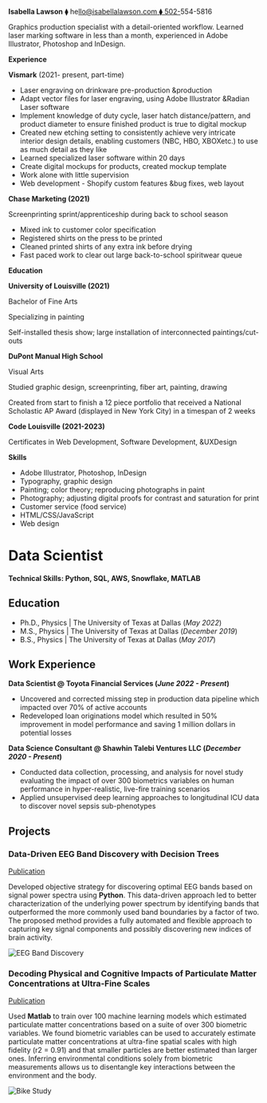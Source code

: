 **Isabella Lawson** ⧫ he[llo@isabellalawson.com ⧫ 502-](mailto:hello@isabellalawson.com)554-5816

Graphics production specialist with a detail-oriented workflow. Learned laser marking software in less than a month, experienced in Adobe Illustrator, Photoshop and InDesign.

**Experience**

**Vismark** (2021- present, part-time)

- Laser engraving on drinkware pre-production &production
- Adapt vector files for laser engraving, using Adobe Illustrator &Radian Laser software
- Implement knowledge of duty cycle, laser hatch distance/pattern, and product diameter to ensure finished product is true to digital mockup
- Created new etching setting to consistently achieve very intricate interior design details, enabling customers (NBC, HBO, XBOXetc.) to use as much detail as they like
- Learned specialized laser software within 20 days
- Create digital mockups for products, created mockup template
- Work alone with little supervision
- Web development - Shopify custom features &bug fixes, web layout

**Chase Marketing (2021)**

Screenprinting sprint/apprenticeship during back to school season

- Mixed ink to customer color specification
- Registered shirts on the press to be printed
- Cleaned printed shirts of any extra ink before drying
- Fast paced work to clear out large back-to-school spiritwear queue

**Education**

**University of Louisville (2021)**

Bachelor of Fine Arts

Specializing in painting

Self-installed thesis show; large installation of interconnected paintings/cut-outs

**DuPont Manual High School**

Visual Arts

Studied graphic design, screenprinting, fiber art, painting, drawing

Created from start to finish a 12 piece portfolio that received a National Scholastic AP Award (displayed in New York City) in a timespan of 2 weeks

**Code Louisville (2021-2023)**

Certificates in Web Development, Software Development, &UXDesign

**Skills**

- Adobe Illustrator, Photoshop, InDesign
- Typography, graphic design
- Painting; color theory; reproducing photographs in paint
- Photography; adjusting digital proofs for contrast and saturation for print
- Customer service (food service)
- HTML/CSS/JavaScript
- Web design





# Data Scientist

#### Technical Skills: Python, SQL, AWS, Snowflake, MATLAB

## Education
- Ph.D., Physics | The University of Texas at Dallas (_May 2022_)								       		
- M.S., Physics	| The University of Texas at Dallas (_December 2019_)	 			        		
- B.S., Physics | The University of Texas at Dallas (_May 2017_)

## Work Experience
**Data Scientist @ Toyota Financial Services (_June 2022 - Present_)**
- Uncovered and corrected missing step in production data pipeline which impacted over 70% of active accounts
- Redeveloped loan originations model which resulted in 50% improvement in model performance and saving 1 million dollars in potential losses

**Data Science Consultant @ Shawhin Talebi Ventures LLC (_December 2020 - Present_)**
- Conducted data collection, processing, and analysis for novel study evaluating the impact of over 300 biometrics variables on human performance in hyper-realistic, live-fire training scenarios
- Applied unsupervised deep learning approaches to longitudinal ICU data to discover novel sepsis sub-phenotypes

## Projects
### Data-Driven EEG Band Discovery with Decision Trees
[Publication](https://www.mdpi.com/1424-8220/22/8/3048)

Developed objective strategy for discovering optimal EEG bands based on signal power spectra using **Python**. This data-driven approach led to better characterization of the underlying power spectrum by identifying bands that outperformed the more commonly used band boundaries by a factor of two. The proposed method provides a fully automated and flexible approach to capturing key signal components and possibly discovering new indices of brain activity.

![EEG Band Discovery](/assets/img/eeg_band_discovery.jpeg)

### Decoding Physical and Cognitive Impacts of Particulate Matter Concentrations at Ultra-Fine Scales
[Publication](https://www.mdpi.com/1424-8220/22/11/4240)

Used **Matlab** to train over 100 machine learning models which estimated particulate matter concentrations based on a suite of over 300 biometric variables. We found biometric variables can be used to accurately estimate particulate matter concentrations at ultra-fine spatial scales with high fidelity (r2 = 0.91) and that smaller particles are better estimated than larger ones. Inferring environmental conditions solely from biometric measurements allows us to disentangle key interactions between the environment and the body.

![Bike Study](/assets/img/bike_study.jpeg)
